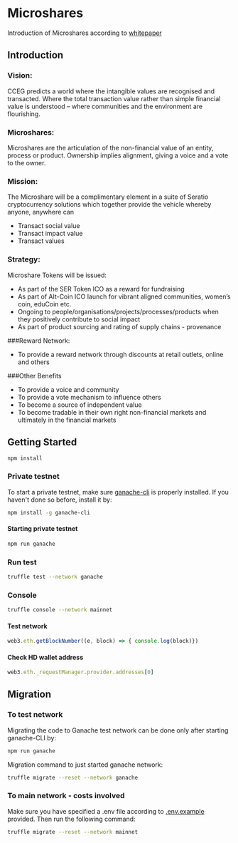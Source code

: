 # Microshares

Introduction of Microshares according to [whitepaper](https://cpb-eu-west-2-juc1ugur1qwqqqo4.stackpathdns.com/mypad.northampton.ac.uk/dist/7/7932/files/2017/03/Seratio-Microshare-Whitepaper-7-0-29-Oct-2017-v-1.17-2k14ktn.pdf)

## Introduction
### Vision: 
CCEG predicts a world where the intangible values are recognised and transacted. Where the total transaction value rather than simple financial value is understood – where communities and the environment are flourishing. 
### Microshares:
Microshares are the articulation of the non-financial value of an entity, process or product. Ownership implies alignment, giving a voice and a vote to the owner.  
### Mission:
The Microshare will be a complimentary element in a suite of Seratio cryptocurrency solutions which together provide the vehicle whereby anyone, anywhere can 

- Transact social value
- Transact impact value
- Transact values

### Strategy: 
Microshare Tokens will be issued: 
- As part of the SER Token ICO as a reward for fundraising
- As part of Alt-Coin ICO launch for vibrant aligned communities, women’s coin, eduCoin etc.
- Ongoing to people/organisations/projects/processes/products when they positively contribute to social impact
- As part of product sourcing and rating of supply chains - provenance
 
###Reward Network: 
- To provide a reward network through discounts at retail outlets, online and others 

###Other Benefits 
- To provide a voice and community
- To provide a vote mechanism to influence others
- To become a source of independent value
- To become tradable in their own right non-financial markets and ultimately in the financial markets 

## Getting Started
```
npm install
```

### Private testnet
To start a private testnet, make sure [ganache-cli](https://github.com/trufflesuite/ganache-cli) is properly installed.
If you haven't done so before, install it by:
```bash
npm install -g ganache-cli
```

#### Starting private testnet
```bash
npm run ganache
```

### Run test
```bash
truffle test --network ganache
```

### Console
```bash
truffle console --network mainnet
```

#### Test network
```javascript
web3.eth.getBlockNumber((e, block) => { console.log(block)})
```

#### Check HD wallet address
```javascript
web3.eth._requestManager.provider.addresses[0]
```

## Migration

### To test network
Migrating the code to Ganache test network can be done only after starting ganache-CLI by:
```bash
npm run ganache
```

Migration command to just started ganache network:
```bash
truffle migrate --reset --network ganache
```

### To main network - costs involved
Make sure you have specified a .env file according to [.env.example](https://github.com/ClassicDelta/Smart-Contracts/blob/master/.env.example) provided.
Then run the following command:
```bash
truffle migrate --reset --network mainnet
```
